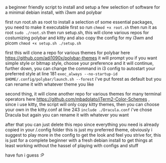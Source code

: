 a beginner friendly script to install and setup a few selection of software for a minimal debian install, with i3wm and polybar

first run root.sh as root to install a selection of some essential packages, you need to make it executable first so run
`chmod +x root.sh`
then run it as root
`sudo ./root.sh`
then run setup.sh, this will clone various repos for costumizing polybar and kitty and also copy the config for my i3wm and picom
`chmod +x setup.sh
./setup.sh`

first this will clone a repo for various themes for polybar here https://github.com/adi1090x/polybar-themes
it will prompt you if you want simple style or bitmap style, choose your preference and it will continue, further down, you can change the command in i3 config to autostart your preferred style at line 181
`exec_always --no-startup-id $HOME/.config/polybar/launch.sh --forest`
i've put forest as default but you can rename it with whatever theme you like

second thing, it will clone another repo for various themes for many terminal operators here https://github.com/mbadolato/iTerm2-Color-Schemes , since i use kitty, the script will only copy kitty themes, then you can choose your own in the kitty.conf at line 243
`include ./Dracula.conf`
i've chose Dracula but again you can rename it with whatever you want

after that you can just delete this repo since everything you need is already copied in your /.config folder
this is just my preferred theme, obviously i suggest to play more in the config to get the look and feel you strive for, this is just for a complete beginner with a fresh debian install to get things at least working without the hassel of playing with configs and stuff

have fun i guess :P
